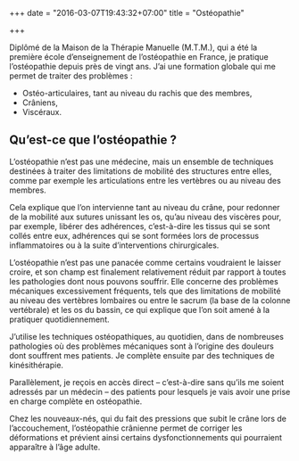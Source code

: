 +++
date = "2016-03-07T19:43:32+07:00"
title = "Ostéopathie"

+++

Diplômé de la Maison de la Thérapie Manuelle (M.T.M.), qui a été la première école d’enseignement de l’ostéopathie en France, je pratique l’ostéopathie depuis près de vingt ans. J’ai une formation globale qui me permet de traiter des problèmes :

- Ostéo-articulaires, tant au niveau du rachis que des membres,
- Crâniens,
- Viscéraux.

## Qu’est-ce que l’ostéopathie ?

L’ostéopathie n’est pas une médecine, mais un ensemble de techniques destinées à traiter des limitations de mobilité des structures entre elles, comme par exemple les articulations entre les vertèbres ou au niveau des membres.

Cela explique que l’on intervienne tant au niveau du crâne, pour redonner de la mobilité aux sutures unissant les os, qu’au niveau des viscères pour, par exemple, libérer des adhérences, c’est-à-dire les tissus qui se sont collés entre eux, adhérences qui se sont formées lors de processus inflammatoires ou à la suite d’interventions chirurgicales.

L’ostéopathie n’est pas une panacée comme certains voudraient le laisser croire, et son champ est finalement relativement réduit par rapport à toutes les pathologies dont nous pouvons souffrir. Elle concerne des problèmes mécaniques excessivement fréquents, tels que des limitations de mobilité au niveau des vertèbres lombaires ou entre le sacrum (la base de la colonne vertébrale) et les os du bassin,  ce qui explique que l’on soit amené à la pratiquer quotidiennement.

J’utilise les techniques ostéopathiques, au quotidien, dans de nombreuses pathologies où des problèmes mécaniques sont à l’origine des douleurs dont souffrent mes patients. Je complète ensuite par des techniques de kinésithérapie.

Parallèlement, je reçois en accès direct – c’est-à-dire sans qu’ils me soient adressés par un médecin – des patients pour lesquels je vais avoir une prise en charge complète en ostéopathie.

Chez les nouveaux-nés, qui du fait des pressions que subit le crâne lors de l’accouchement, l’ostéopathie crânienne permet de corriger les déformations et prévient ainsi certains dysfonctionnements qui pourraient apparaître à l’âge adulte.
